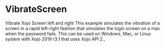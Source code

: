 # VibrateScreen
Vibrate Xojo Screen left and right
This example simulates the vibration of a screen in a rapid left-right fashion that simulates the login screen on a mac when the password fails. This can be used on Windows, Mac, or Linux system with Xojo 2019 r3.1 that uses Xojo API 2.,
